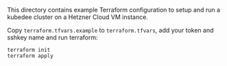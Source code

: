 This directory contains example Terraform configuration to setup and
run a kubedee cluster on a Hetzner Cloud VM instance.

Copy `terraform.tfvars.example` to `terraform.tfvars`, add your token
and sshkey name and run terraform:

```
terraform init
terraform apply
```

